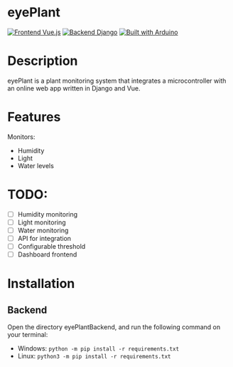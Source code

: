 # eyePlant
[![Frontend Vue.js](https://img.shields.io/badge/Frontend-Vue.js-%234FC08D.svg?logo=vue.js&style=for-the-badge)](https://vuejs.org/)
[![Backend Django](https://img.shields.io/badge/Backend-Django-%23092E20.svg?logo=django&style=for-the-badge)](https://www.djangoproject.com/)
[![Built with Arduino](https://img.shields.io/badge/Built%20with-Arduino-%2300979D.svg?logo=arduino&style=for-the-badge)](https://www.arduino.cc/)

# Description
eyePlant is a plant monitoring system that integrates a microcontroller with an online web app written in Django and Vue.

# Features
Monitors:
- Humidity
- Light
- Water levels

# TODO:
- [ ] Humidity monitoring
- [ ] Light monitoring
- [ ] Water monitoring
- [ ] API for integration
- [ ] Configurable threshold
- [ ] Dashboard frontend

# Installation
## Backend
Open the directory eyePlantBackend, and run the following command on your terminal: 
- Windows:
`python -m pip install -r requirements.txt`
- Linux:
`python3 -m pip install -r requirements.txt`
